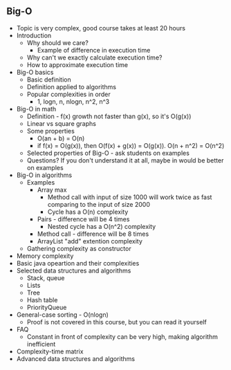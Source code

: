 ## Big-O

* Topic is very complex, good course takes at least 20 hours
* Introduction
    * Why should we care?
        * Example of difference in execution time
    * Why can't we exactly calculate execution time?
    * How to approximate execution time
* Big-O basics
    * Basic definition
    * Definition applied to algorithms
    * Popular complexities in order
        * 1, logn, n, nlogn, n^2, n^3
* Big-O in math
    * Definition - f(x) growth not faster than g(x), so it's O(g(x))
    * Linear vs square graphs
    * Some properties
        * O(an + b) = O(n)
        * if f(x) = O(g(x)), then O(f(x) + g(x)) = O(g(x)). O(n + n^2) = O(n^2)
    * Selected properties of Big-O - ask students on examples
    * Questions? If you don't understand it at all, maybe in would be better on examples 
* Big-O in algorithms
    * Examples
        * Array max
            * Method call with input of size 1000 will work twice as fast comparing to the input of size 2000
            * Cycle has a O(n) complexity
        * Pairs - difference will be 4 times
            * Nested cycle has a O(n^2) complexity
        * Method call - difference will be 8 times
        * ArrayList "add" extention complexity
    * Gathering complexity as constructor
* Memory complexity
* Basic java opeartion and their complexities
* Selected data structures and algorithms
    * Stack, queue
    * Lists
    * Tree
    * Hash table
    * PriorityQueue
* General-case sorting - O(nlogn)
    * Proof is not covered in this course, but you can read it yourself
* FAQ
    * Constant in front of complexity can be very high, making algorithm inefficient
* Complexity-time matrix
* Advanced data structures and algorithms
